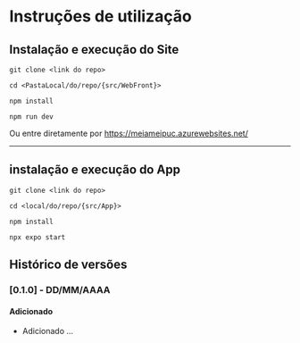 # Instruções de utilização

## Instalação e execução do Site

`git clone <link do repo>`

`cd <PastaLocal/do/repo/{src/WebFront}>`

`npm install`

`npm run dev`

Ou entre diretamente por https://meiameipuc.azurewebsites.net/

***

## instalação e execução do App

`git clone <link do repo>`

`cd <local/do/repo/{src/App}>`

`npm install`

`npx expo start`


## Histórico de versões

### [0.1.0] - DD/MM/AAAA
#### Adicionado
- Adicionado ...